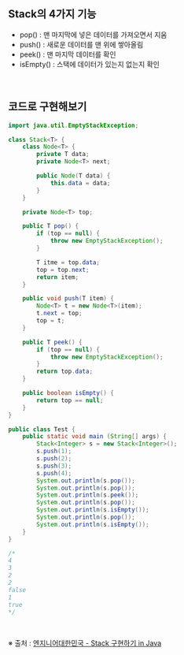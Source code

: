 ## Stack의 4가지 기능

- pop() : 맨 마지막에 넣은 데이터를 가져오면서 지움
- push() : 새로운 데이터를 맨 위에 쌓아올림
- peek() : 맨 마지막 데이터를 확인
- isEmpty() : 스택에 데이터가 있는지 없는지 확인

</br>

## 코드로 구현해보기

```java
import java.util.EmptyStackException;

class Stack<T> {
    class Node<T> {
        private T data;
        private Node<T> next;

        public Node(T data) {
            this.data = data;
        }
    }

    private Node<T> top;

    public T pop() {
        if (top == null) {
            throw new EmptyStackException();
        }

        T itme = top.data;
        top = top.next;
        return item;
    }

    public void push(T item) {
        Node<T> t = new Node<T>(item);
        t.next = top;
        top = t;
    }

    public T peek() {
        if (top == null) {
            throw new EmptyStackException();
        }
        return top.data;
    }

    public boolean isEmpty() {
        return top == null;
    }
}

public class Test {
    public static void main (String[] args) {
        Stack<Integer> s = new Stack<Integer>();
        s.push(1);
        s.push(2);
        s.push(3);
        s.push(4);
        System.out.println(s.pop());
        System.out.println(s.pop());
        System.out.println(s.peek());
        System.out.println(s.pop());
        System.out.println(s.isEmpty());
        System.out.println(s.pop());
        System.out.println(s.isEmpty());
    }
}

/*
4
3
2
2
false
1
true
*/
```

</br>

※ 출처 : [엔지니어대한민국 - Stack 구현하기 in Java](https://www.youtube.com/watch?v=whVUYv0Leg0&ab_channel=%EC%97%94%EC%A7%80%EB%8B%88%EC%96%B4%EB%8C%80%ED%95%9C%EB%AF%BC%EA%B5%AD)
